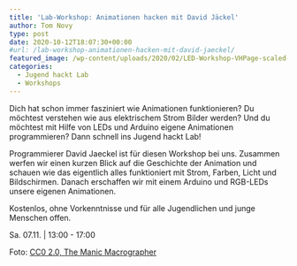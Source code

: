```yaml
---
title: 'Lab-Workshop: Animationen hacken mit David Jäckel'
author: Tom Novy
type: post
date: 2020-10-12T18:07:30+00:00
#url: /lab-workshop-animationen-hacken-mit-david-jaeckel/
featured_image: /wp-content/uploads/2020/02/LED-Workshop-VHPage-scaled-e1582820495253.jpg
categories:
  - Jugend hackt Lab
  - Workshops
---
```



Dich hat schon immer fasziniert wie Animationen funktionieren? Du möchtest verstehen wie aus elektrischem Strom Bilder werden? Und du möchtest mit Hilfe von LEDs und Arduino eigene Animationen programmieren? Dann schnell ins Jugend hackt Lab!

Programmierer David Jaeckel ist für diesen Workshop bei uns. Zusammen werfen wir einen kurzen Blick auf die Geschichte der Animation und schauen wie das eigentlich alles funktioniert mit Strom, Farben, Licht und Bildschirmen. Danach erschaffen wir mit einem Arduino und RGB-LEDs unsere eigenen Animationen.

Kostenlos, ohne Vorkenntnisse und für alle Jugendlichen und junge Menschen offen.

Sa. 07.11. | 13:00 - 17:00

Foto: [CC0 2.0, The Manic Macrographer][1]

 [1]: https://creativecommons.org/licenses/by/2.0/
